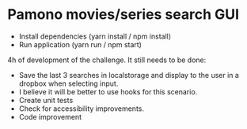# Pamono movies/series search GUI

- Install dependencies (yarn install / npm install)
- Run application (yarn run / npm start)

4h of development of the challenge. It still needs to be done:

- Save the last 3 searches in localstorage and display to the user in a dropbox when selecting input.
- I believe it will be better to use hooks for this scenario.
- Create unit tests
- Check for accessibility improvements.
- Code improvement
